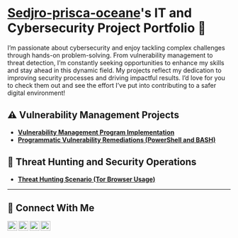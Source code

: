 # <a href="https://www.linkedin.com/in/sedjro-prisca-oceane/">Sedjro-prisca-oceane</a>'s IT and Cybersecurity Project Portfolio 🔐

I’m passionate about cybersecurity and enjoy tackling complex challenges through hands-on problem-solving. From vulnerability management to threat detection, I’m constantly seeking opportunities to enhance my skills and stay ahead in this dynamic field. My projects reflect my dedication to improving security processes and driving impactful results. I’d love for you to check them out and see the effort I’ve put into contributing to a safer digital environment!

## ⚠️ Vulnerability Management Projects

- **[Vulnerability Management Program Implementation](https://github.com/joshcybertest/vulnerability-management-program)**
- **[Programmatic Vulnerability Remediations (PowerShell and BASH)](https://github.com/joshcybertest/programmatic-vulnerability-remediations)**

## 🚨 Threat Hunting and Security Operations

- **[Threat Hunting Scenario (Tor Browser Usage)](https://github.com/joshmadakor0/threat-hunting-scenario-tor)**

<hr/>

## 🤳 Connect With Me

[<img align="left" alt="SimplyPrisca| YouTube" width="22px" src="https://cdn.jsdelivr.net/npm/simple-icons@v3/icons/youtube.svg" />][youtube]
[<img align="left" alt="___________ | Twitter" width="22px" src="https://cdn.jsdelivr.net/npm/simple-icons@v3/icons/twitter.svg" />][twitter]
[<img align="left" alt="sedjro-prisca-oceane| LinkedIn" width="22px" src="https://cdn.jsdelivr.net/npm/simple-icons@v3/icons/linkedin.svg" />][linkedin]
[<img align="left" alt="oceanedevalera| Instagram" width="22px" src="https://cdn.jsdelivr.net/npm/simple-icons@v3/icons/instagram.svg" />][instagram]

[twitter]: https://twitter.com/___________
[youtube]: https://www.youtube.com/c/SimplyPrisca
[instagram]: https://www.instagram.com/oceanedevalera
[linkedin]: https://linkedin.com/in/sedjro-prisca-oceane

<!--
<img width="35" alt="image" src="https://github.com/user-attachments/assets/2f41c7cd-5ea8-4475-b451-a37161b6c3fb"> 
<img width="35" alt="image" src="https://github.com/user-attachments/assets/77649969-9910-4994-8b96-74a116cfb2a8">
